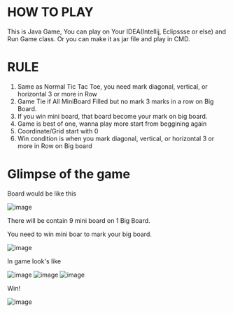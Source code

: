 # HOW TO PLAY

This is Java Game, You can play on Your IDEA(Intellij, Eclipssse or else) and Run Game class. Or you can make it as jar file and play in CMD.

# RULE
1. Same as Normal Tic Tac Toe, you need mark diagonal, vertical, or horizontal 3 or more in Row
2. Game Tie if All MiniBoard Filled but no mark 3 marks in a row on Big Board.
3. If you win mini board, that board become your mark on big board.
4. Game is best of one, wanna play more start from beggining again
5. Coordinate/Grid start with 0
6. Win condition is when you mark diagonal, vertical, or horizontal 3 or more in Row on Big board

# Glimpse of the game
Board would be like this

![image](https://github.com/user-attachments/assets/ed6cddfe-54c0-4b7c-87c3-e02ebadc26bf)

There will be contain 9 mini board on 1 Big Board.

You need to win mini boar to mark your big board.

![image](https://github.com/user-attachments/assets/2335a1bf-4e22-4386-8e73-b248dbcc8d5e)

In game look's like

![image](https://github.com/user-attachments/assets/913a0e24-c50f-42c7-9370-ae403854df2c)
![image](https://github.com/user-attachments/assets/b7b99be4-6fce-4cc4-8c74-0e9992461260)
![image](https://github.com/user-attachments/assets/5f544807-3ad4-41ba-814b-bb3bfdc1d4fe)

Win!

![image](https://github.com/user-attachments/assets/e672c76a-0ea8-418b-8c18-24185f338dec)





